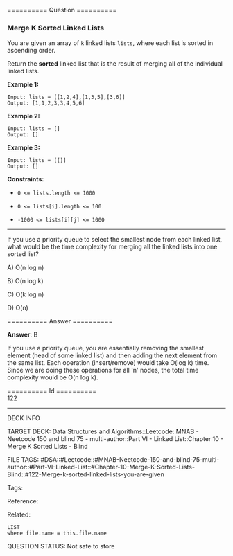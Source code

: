 ========== Question ==========  

### Merge K Sorted Linked Lists

You are given an array of `k` linked lists `lists`, where each list is sorted in ascending order.

Return the **sorted** linked list that is the result of merging all of the individual linked lists.

**Example 1:**

```
Input: lists = [[1,2,4],[1,3,5],[3,6]]
Output: [1,1,2,3,3,4,5,6]
```

**Example 2:**

```
Input: lists = []
Output: []
```

**Example 3:**

```
Input: lists = [[]]
Output: []
```

**Constraints:**

-   `0 <= lists.length <= 1000`

-   `0 <= lists[i].length <= 100`

-   `-1000 <= lists[i][j] <= 1000`

---

If you use a priority queue to select the smallest node from each linked list, what would be the time complexity for merging all the linked lists into one sorted list?

A) O(n log n)

B) O(n log k)

C) O(k log n)

D) O(n)  

========== Answer ==========  

**Answer**: B

If you use a priority queue, you are essentially removing the smallest element (head of some linked list) and then adding the next element from the same list. Each operation (insert/remove) would take O(log k) time. Since we are doing these operations for all 'n' nodes, the total time complexity would be O(n log k).

========== Id ==========  
122

---

DECK INFO

TARGET DECK: Data Structures and Algorithms::Leetcode::MNAB - Neetcode 150 and blind 75 - multi-author::Part VI - Linked List::Chapter 10 - Merge K Sorted Lists - Blind

FILE TAGS: #DSA::#Leetcode::#MNAB-Neetcode-150-and-blind-75-multi-author::#Part-VI-Linked-List::#Chapter-10-Merge-K-Sorted-Lists-Blind::#122-Merge-k-sorted-linked-lists-you-are-given

Tags:

Reference:

Related:

```dataview
LIST
where file.name = this.file.name
```
QUESTION STATUS: Not safe to store
